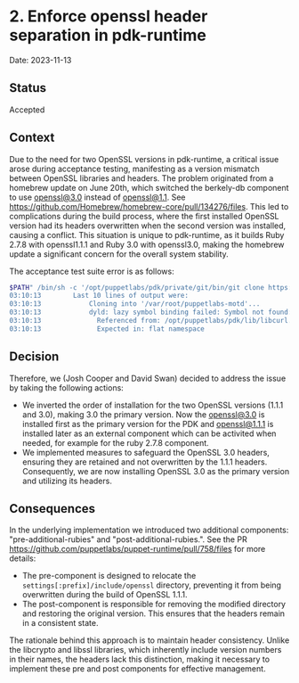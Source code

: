 # 2. Enforce openssl header separation in pdk-runtime

Date: 2023-11-13

## Status

Accepted

## Context

Due to the need for two OpenSSL versions in pdk-runtime, a critical issue arose during acceptance testing, manifesting as a version mismatch between OpenSSL libraries and headers. The problem originated from a homebrew update on June 20th, which switched the berkely-db component to use openssl@3.0 instead of openssl@1.1.  See <https://github.com/Homebrew/homebrew-core/pull/134276/files>.  This led to complications during the build process, where the first installed OpenSSL version had its headers overwritten when the second version was installed, causing a conflict. This situation is unique to pdk-runtime, as it builds Ruby 2.7.8 with openssl1.1.1 and Ruby 3.0 with openssl3.0, making the homebrew update a significant concern for the overall system stability.

The acceptance test suite error is as follows:

```bash
$PATH" /bin/sh -c '/opt/puppetlabs/pdk/private/git/bin/git clone https://github.com/puppetlabs/puppetlabs-motd /var/root/puppetlabs-motd'
03:10:13        Last 10 lines of output were:
03:10:13        	Cloning into '/var/root/puppetlabs-motd'...
03:10:13        	dyld: lazy symbol binding failed: Symbol not found: _X509_STORE_load_file
03:10:13        	  Referenced from: /opt/puppetlabs/pdk/lib/libcurl.4.dylib
03:10:13        	  Expected in: flat namespace  	
```

## Decision

Therefore, we (Josh Cooper and David Swan) decided to address the issue by taking the following actions:

* We inverted the order of installation for the two OpenSSL versions (1.1.1 and 3.0), making 3.0 the primary version.  Now the openssl@3.0 is installed first as the primary version for the PDK and openssl@1.1.1 is installed later as an external component which can be activited when needed, for example for the ruby 2.7.8 component.
* We implemented measures to safeguard the OpenSSL 3.0 headers, ensuring they are retained and not overwritten by the 1.1.1 headers. Consequently, we are now installing OpenSSL 3.0 as the primary version and utilizing its headers.

## Consequences

In the underlying implementation we introduced two additional components: "pre-additional-rubies" and "post-additional-rubies.".  See the PR <https://github.com/puppetlabs/puppet-runtime/pull/758/files> for more details:

* The pre-component is designed to relocate the ``settings[:prefix]/include/openssl`` directory, preventing it from being overwritten during the build of OpenSSL 1.1.1.
* The post-component is responsible for removing the modified directory and restoring the original version. This ensures that the headers remain in a consistent state.

The rationale behind this approach is to maintain header consistency. Unlike the libcrypto and libssl libraries, which inherently include version numbers in their names, the headers lack this distinction, making it necessary to implement these pre and post components for effective management.
